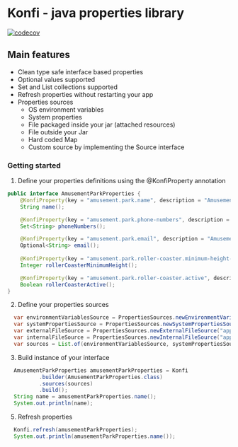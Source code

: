 # Konfi - java properties library

[![codecov](https://codecov.io/github/nirro01/konfi/branch/main/graph/badge.svg?token=0R98PT13JR)](https://codecov.io/github/nirro01/konfi)

## Main features
- Clean type safe interface based properties
- Optional values supported
- Set and List collections supported
- Refresh properties without restarting your app
- Properties sources  
    - OS environment variables
    - System properties
    - File packaged inside your jar (attached resources)
    - File outside your Jar
    - Hard coded Map
    - Custom source by implementing the Source interface

### Getting started  
1. Define your properties definitions using the @KonfiProperty annotation
```java
public interface AmusementParkProperties {
    @KonfiProperty(key = "amusement.park.name", description = "Amusement park name")
    String name();

    @KonfiProperty(key = "amusement.park.phone-numbers", description = "Amusement park phone numbers")
    Set<String> phoneNumbers();

    @KonfiProperty(key = "amusement.park.email", description = "Amusement park email address")
    Optional<String> email();
    
    @KonfiProperty(key = "amusement.park.roller-coaster.minimum-height-cm", description = "Minimum height in centimeters for using the roller coaster")
    Integer rollerCoasterMinimumHeight();

    @KonfiProperty(key = "amusement.park.roller-coaster.active", description = "Roller coaster active")
    Boolean rollerCoasterActive();
}
```
2. Define your properties sources
``` java
  var environmentVariablesSource = PropertiesSources.newEnvironmentVariablesSource();
  var systemPropertiesSource = PropertiesSources.newSystemPropertiesSource();
  var externalFileSource = PropertiesSources.newExternalFileSource("app.properties");
  var internalFileSource = PropertiesSources.newInternalFileSource("app.properties");
  var sources = List.of(environmentVariablesSource, systemPropertiesSource, externalFileSource, internalFileSource)
```
3. Build instance of your interface
``` java
  AmusementParkProperties amusementParkProperties = Konfi
          .builder(AmusementParkProperties.class)
          .sources(sources)
          .build();
  String name = amusementParkProperties.name();
  System.out.println(name);
```
5. Refresh properties
``` java
  Konfi.refresh(amusementParkProperties);
  System.out.println(amusementParkProperties.name());
```
